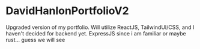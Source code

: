 # DavidHanlonPortfolioV2
Upgraded version of my portfolio. Will utilize ReactJS, TailwindUI/CSS, and I haven't decided for backend yet. ExpressJS since i am familiar or maybe rust... guess we will see
